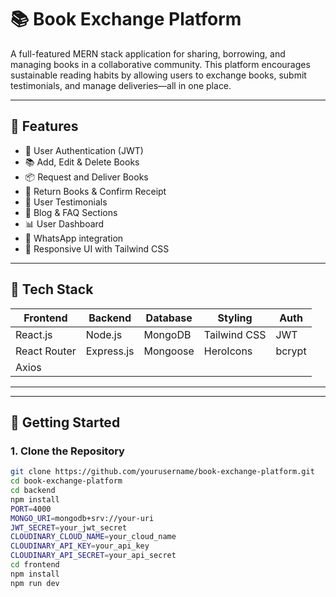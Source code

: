 # 📚 Book Exchange Platform

A full-featured MERN stack application for sharing, borrowing, and managing books in a collaborative community. This platform encourages sustainable reading habits by allowing users to exchange books, submit testimonials, and manage deliveries—all in one place.

---

## 🌟 Features

- 🔐 User Authentication (JWT)
- 📚 Add, Edit & Delete Books
- 📦 Request and Deliver Books
- 🔁 Return Books & Confirm Receipt
- 💬 User Testimonials
- 📰 Blog & FAQ Sections
- 📊 User Dashboard
- 💬 WhatsApp integration
- 🎨 Responsive UI with Tailwind CSS

---

## 🧰 Tech Stack

| Frontend        | Backend         | Database | Styling       | Auth     |
|----------------|-----------------|----------|---------------|----------|
| React.js       | Node.js         | MongoDB  | Tailwind CSS  | JWT      |
| React Router   | Express.js      | Mongoose | HeroIcons     | bcrypt   |
| Axios          |                 |          |               |          |

---


---

## 🚀 Getting Started

### 1. Clone the Repository

```bash
git clone https://github.com/yourusername/book-exchange-platform.git
cd book-exchange-platform
cd backend
npm install
PORT=4000
MONGO_URI=mongodb+srv://your-uri
JWT_SECRET=your_jwt_secret
CLOUDINARY_CLOUD_NAME=your_cloud_name
CLOUDINARY_API_KEY=your_api_key
CLOUDINARY_API_SECRET=your_api_secret
cd frontend
npm install
npm run dev


